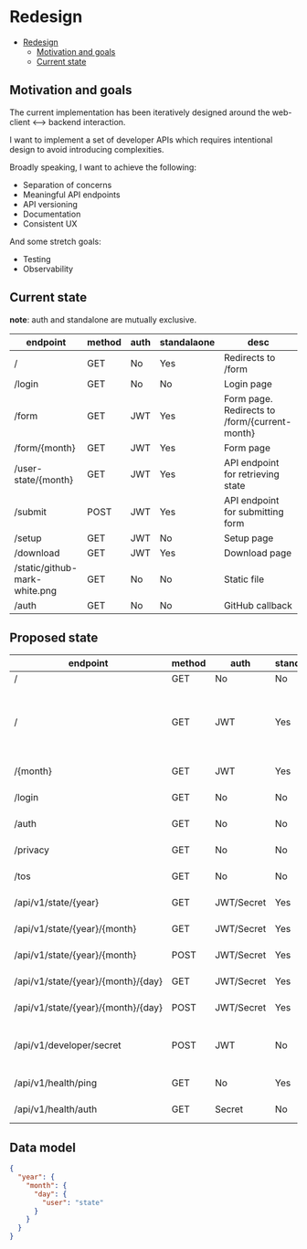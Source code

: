 # Redesign

- [Redesign](#redesign)
    - [Motivation and goals](#motivation-and-goals)
    - [Current state](#current-state)

## Motivation and goals

The current implementation has been iteratively designed around the
web-client <--> backend interaction.

I want to implement a set of developer APIs which requires intentional design to
avoid introducing complexities.

Broadly speaking, I want to achieve the following:

- Separation of concerns
- Meaningful API endpoints
- API versioning
- Documentation
- Consistent UX

And some stretch goals:

- Testing
- Observability

## Current state

**note**: auth and standalone are mutually exclusive.

| endpoint                      | method | auth | standalaone | desc                                          |
|-------------------------------|--------|------|-------------|-----------------------------------------------|
| /                             | GET    | No   | Yes         | Redirects to /form                            |
| /login                        | GET    | No   | No          | Login page                                    |
| /form                         | GET    | JWT  | Yes         | Form page. Redirects to /form/{current-month} |
| /form/{month}                 | GET    | JWT  | Yes         | Form page                                     |
| /user-state/{month}           | GET    | JWT  | Yes         | API endpoint for retrieving state             |
| /submit                       | POST   | JWT  | Yes         | API endpoint for submitting form              |
| /setup                        | GET    | JWT  | No          | Setup page                                    |
| /download                     | GET    | JWT  | Yes         | Download page                                 |
| /static/github-mark-white.png | GET    | No   | No          | Static file                                   |
| /auth                         | GET    | No   | No          | GitHub callback                               |

## Proposed state

| endpoint                           | method | auth       | standalone | desc                                     |
|------------------------------------|--------|------------|------------|------------------------------------------|
| /                                  | GET    | No         | No         | Hero                                     |
| /                                  | GET    | JWT        | Yes        | Form page. Redirects to /{current-month} |
| /{month}                           | GET    | JWT        | Yes        | Form page                                |
| /login                             | GET    | No         | No         | Login page                               |
| /auth                              | GET    | No         | No         | GitHub callback                          |
| /privacy                           | GET    | No         | No         | Privacy policy                           |
| /tos                               | GET    | No         | No         | Terms of service                         |
| /api/v1/state/{year}               | GET    | JWT/Secret | Yes        | Get state for year                       |
| /api/v1/state/{year}/{month}       | GET    | JWT/Secret | Yes        | Get state for month                      |
| /api/v1/state/{year}/{month}       | POST   | JWT/Secret | Yes        | Set state for month                      |
| /api/v1/state/{year}/{month}/{day} | GET    | JWT/Secret | Yes        | Get state for date                       |
| /api/v1/state/{year}/{month}/{day} | POST   | JWT/Secret | Yes        | Set state for date                       |
| /api/v1/developer/secret           | POST   | JWT        | No         | Get developer client secret              |
| /api/v1/health/ping                | GET    | No         | Yes        | Health check                             |
| /api/v1/health/auth                | GET    | Secret     | No         | Check auth flow                          |                           

## Data model

```json
{
  "year": {
    "month": {
      "day": {
        "user": "state"
      }
    }
  }
}
``` 